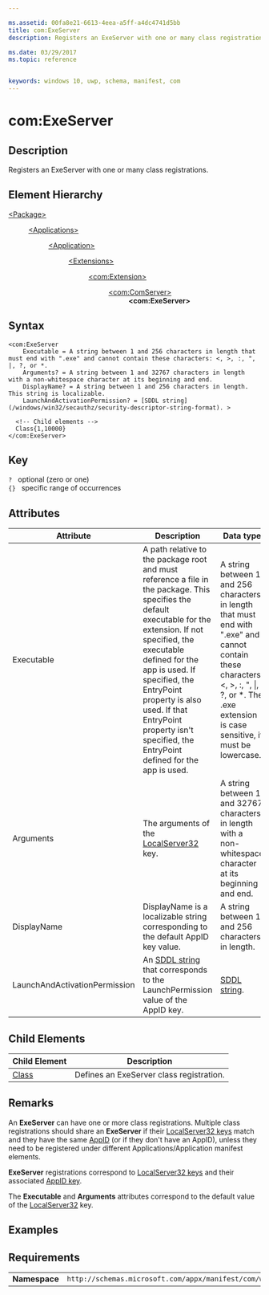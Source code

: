 ```yaml
---

ms.assetid: 00fa8e21-6613-4eea-a5ff-a4dc4741d5bb
title: com:ExeServer
description: Registers an ExeServer with one or many class registrations.

ms.date: 03/29/2017
ms.topic: reference


keywords: windows 10, uwp, schema, manifest, com
---
```


# com:ExeServer

## Description
Registers an ExeServer with one or many class registrations.

## Element Hierarchy
<dl>
<dt><a href="element-package.md">&lt;Package&gt;</a></dt>
<dd>
<dl>
<dt><a href="element-applications.md">&lt;Applications&gt;</a></dt>
<dd>
<dl>
<dt><a href="element-application.md">&lt;Application&gt;</a></dt>
<dd>
<dl>
<dt><a href="element-1-extensions.md">&lt;Extensions&gt;</a></dt>
<dd>
<dl>
<dt><a href="element-com-extension.md">&lt;com:Extension&gt;</a></dt>
<dd>
<dl>
<dt><a href="element-com-comserver.md">&lt;com:ComServer&gt;</a></dt>
<dd><b>&lt;com:ExeServer&gt;</b></dd>
</dl>
</dd>
</dl>
</dd>
</dl>
</dd>
</dl>
</dd>
</dl>
</dd>
</dl>

## Syntax
```syntax
<com:ExeServer
    Executable = A string between 1 and 256 characters in length that must end with ".exe" and cannot contain these characters: <, >, :, ", |, ?, or *.
    Arguments? = A string between 1 and 32767 characters in length with a non-whitespace character at its beginning and end.
    DisplayName? = A string between 1 and 256 characters in length. This string is localizable.
    LaunchAndActivationPermission? = [SDDL string](/windows/win32/secauthz/security-descriptor-string-format). >

  <!-- Child elements -->
  Class{1,10000}
</com:ExeServer>
```

## Key
`?`    optional (zero or one)  
`{}`   specific range of occurrences

## Attributes

| Attribute | Description | Data type | Required |
|-----------|-------------|-----------|----------|
| Executable | A path relative to the package root and must reference a file in the package. This specifies the default executable for the extension. If not specified, the executable defined for the app is used.  If specified, the EntryPoint property is also used. If that EntryPoint property isn't specified, the EntryPoint defined for the app is used. | A string between 1 and 256 characters in length that must end with ".exe" and cannot contain these characters: <, >, :, ", &#124;, ?, or *. The .exe extension is case sensitive, it must be lowercase. | Yes |
| Arguments | The arguments of the [LocalServer32](/windows/win32/com/localserver32) key. | A string between 1 and 32767 characters in length with a non-whitespace character at its beginning and end. | No |
| DisplayName | DisplayName is a localizable string corresponding to the default AppID key value. | A string between 1 and 256 characters in length. | No |
| LaunchAndActivationPermission | An [SDDL string](/windows/win32/secauthz/security-descriptor-string-format) that corresponds to the LaunchPermission value of the AppID key. | [SDDL string](/windows/win32/secauthz/security-descriptor-string-format). | No |

## Child Elements

| Child Element | Description |
|---------------|-------------|
| [Class](element-com-exeserver-class.md) | Defines an ExeServer class registration. |


## Remarks
An **ExeServer** can have one or more class registrations. Multiple class registrations should share an **ExeServer** if their [LocalServer32 keys](/windows/win32/com/localserver32) match and they have the same [AppID](/windows/win32/com/appid) (or if they don't have an AppID), unless they need to be registered under different Applications/Application manifest elements.

**ExeServer** registrations correspond to [LocalServer32 keys](/windows/win32/com/localserver32) and their associated [AppID key](/windows/win32/com/appid-key).

The **Executable** and **Arguments** attributes correspond to the default value of the [LocalServer32](/windows/win32/com/localserver32) key.

## Examples

## Requirements
|               |                                                             |
|---------------|-------------------------------------------------------------|
| **Namespace** | `http://schemas.microsoft.com/appx/manifest/com/windows10` |